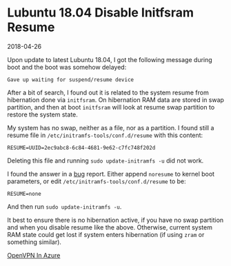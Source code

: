 # Lubuntu 18.04 Disable Initfsram Resume

2018-04-26

<!--- tags: linux -->

Upon update to latest Lubuntu 18.04, I got the following message during boot and the boot was somehow delayed:

```
Gave up waiting for suspend/resume device
```

After a bit of search, I found out it is related to the system resume from hibernation done via `initfsram`. On hibernation RAM data are stored in swap partition, and then at boot `initfsram` will look at resume swap partition to restore the system state.

My system has no swap, neither as a file, nor as a partition. I found still a resume file in `/etc/initramfs-tools/conf.d/resume` with this content:

```
RESUME=UUID=2ec9abc8-6c84-4681-9e62-c7fc748f202d
```

Deleting this file and running `sudo update-initramfs -u` did not work. 

I found the answer in a [bug](http://linux.debian.kernel.narkive.com/LUCVVdER/bug-860543-initramfs-tools-boot-delayed-by-30sec-waiting-for-suspend-resume-device) report. Either append `noresume` to kernel boot parameters, or edit `/etc/initramfs-tools/conf.d/resume` to be:

```
RESUME=none
```

And then run `sudo update-initramfs -u`.

It best to ensure there is no hibernation active, if you have no swap partition and when you disable resume like the above. Otherwise, current system RAM state could get lost if system enters hibernation (if using `zram` or something similar).

<ins class='nfooter'><a rel='next' id='fnext' href='#blog/2018/2018-04-25-OpenVPN-In-Azure.md'>OpenVPN In Azure</a></ins>

